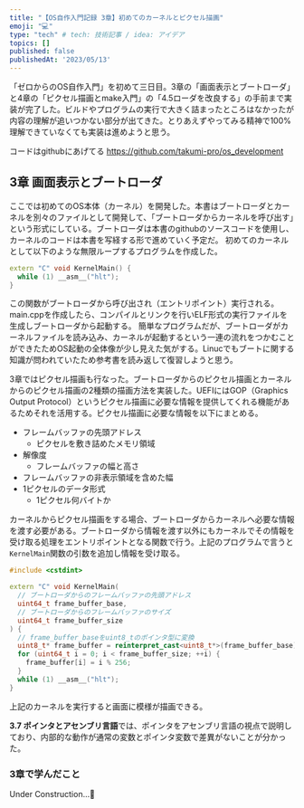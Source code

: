 ```yaml
---
title: "【OS自作入門記録 3章】初めてのカーネルとピクセル描画"
emoji: "💻"
type: "tech" # tech: 技術記事 / idea: アイデア
topics: []
published: false
publishedAt: '2023/05/13'
---
```


「ゼロからのOS自作入門」を初めて三日目。3章の「画面表示とブートローダ」と4章の「ピクセル描画とmake入門」の「4.5ローダを改良する」の手前まで実装が完了した。ビルドやプログラムの実行で大きく詰まったところはなかったが内容の理解が追いつかない部分が出てきた。とりあえずやってみる精神で100%理解できていなくても実装は進めようと思う。

コードはgithubにあげてる
https://github.com/takumi-pro/os_development


## 3章 画面表示とブートローダ
ここでは初めてのOS本体（カーネル）を開発した。本書はブートローダとカーネルを別々のファイルとして開発して、「ブートローダからカーネルを呼び出す」という形式にしている。ブートローダは本書のgithubのソースコードを使用し、カーネルのコードは本書を写経する形で進めていく予定だ。
初めてのカーネルとして以下のような無限ループするプログラムを作成した。

```cpp:main.cpp
extern "C" void KernelMain() {
  while (1) __asm__("hlt");
}
```

この関数がブートローダから呼び出され（エントリポイント）実行される。main.cppを作成したら、コンパイルとリンクを行いELF形式の実行ファイルを生成しブートローダから起動する。
簡単なプログラムだが、ブートローダがカーネルファイルを読み込み、カーネルが起動するという一連の流れをつかむことができたためOS起動の全体像が少し見えた気がする。Linucでもブートに関する知識が問われていたため参考書を読み返して復習しようと思う。

3章ではピクセル描画も行なった。ブートローダからのピクセル描画とカーネルからのピクセル描画の2種類の描画方法を実装した。UEFIにはGOP（Graphics Output Protocol）というピクセル描画に必要な情報を提供してくれる機能があるためそれを活用する。ピクセル描画に必要な情報を以下にまとめる。

- フレームバッファの先頭アドレス
  - ピクセルを敷き詰めたメモリ領域
- 解像度
  - フレームバッファの幅と高さ
- フレームバッファの非表示領域を含めた幅
- 1ピクセルのデータ形式
  - 1ピクセル何バイトか

カーネルからピクセル描画をする場合、ブートローダからカーネルへ必要な情報を渡す必要がある。ブートローダから情報を渡す以外にもカーネルでその情報を受け取る処理をエントリポイントとなる関数で行う。上記のプログラムで言うと`KernelMain`関数の引数を追加し情報を受け取る。

```cpp:main.cpp
#include <cstdint>

extern "C" void KernelMain(
  // ブートローダからのフレームバッファの先頭アドレス
  uint64_t frame_buffer_base,
  // ブートローダからのフレームバッファのサイズ
  uint64_t frame_buffer_size
) {
  // frame_buffer_baseをuint8_tのポインタ型に変換
  uint8_t* frame_buffer = reinterpret_cast<uint8_t*>(frame_buffer_base);
  for (uint64_t i = 0; i < frame_buffer_size; ++i) {
    frame_buffer[i] = i % 256;
  }
  while (1) __asm__("hlt");
}
```

上記のカーネルを実行すると画面に模様が描画できる。

**3.7 ポインタとアセンブリ言語**では、ポインタをアセンブリ言語の視点で説明しており、内部的な動作が通常の変数とポインタ変数で差異がないことが分かった。

### 3章で学んだこと
Under Construction...👷
